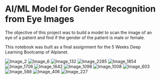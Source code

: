 # AI/ML Model for Gender Recognition from Eye Images

The objective of this project was to build a model to scan the image of an eye of a patient and find if the gender of the patient is male or female.   

This notebook was built as a final assignment for the 5 Weeks Deep Learning Bootcamp of AIplanet. 


![Image_2](https://user-images.githubusercontent.com/106438902/218193701-1a7a2541-6eb5-460a-85e4-f73e7812772c.jpg)
![Image_6](https://user-images.githubusercontent.com/106438902/218193780-74733ce8-5ca4-4e48-9a42-0c6f2c26eaf2.jpg)
![Image_132](https://user-images.githubusercontent.com/106438902/218193828-4553707c-d873-49ce-9ad3-15daf0c8ff8d.jpg)
![Image_2285](https://user-images.githubusercontent.com/106438902/218193909-131e0a83-a787-4f16-a251-9ffa53428654.jpg)
![Image_1854](https://user-images.githubusercontent.com/106438902/218193972-f523b2e2-c491-4218-a8a3-a7ac3c83eea2.jpg)
![Image_1706](https://user-images.githubusercontent.com/106438902/218194096-7a20f80d-400c-4d49-a986-879d416cae9c.jpg)
![Image_1642](https://user-images.githubusercontent.com/106438902/218194116-fc61318b-ef8f-4b20-8fcc-2efb67a17ebe.jpg)
![Image_1098](https://user-images.githubusercontent.com/106438902/218194180-07dd326e-bf8f-4f4b-8ed2-4ed1bcdb3a40.jpg)
![Image_1008](https://user-images.githubusercontent.com/106438902/218194228-625c2d5c-5331-4f95-98b2-e5b7031daed9.jpg)
![Image_603](https://user-images.githubusercontent.com/106438902/218194347-865fc217-63ca-4372-a754-73b352adebdf.jpg)
![Image_588](https://user-images.githubusercontent.com/106438902/218194364-f43f66d1-423c-4b4b-97d5-85f9fecb9a8a.jpg)
![Image_406](https://user-images.githubusercontent.com/106438902/218194379-6bc4f780-304e-4c61-adda-50c46c0567f9.jpg)
![Image_227](https://user-images.githubusercontent.com/106438902/218194419-2607a319-c7f7-484f-ae37-2fd398feeedf.jpg)
